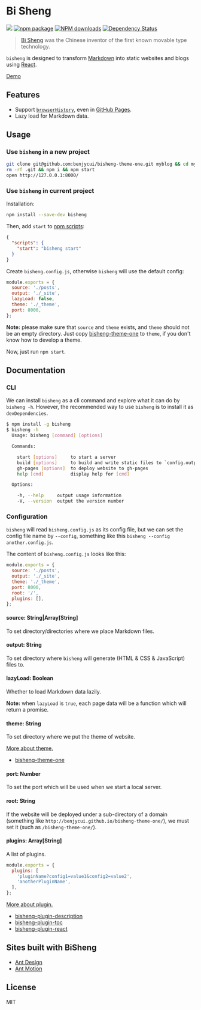 # Bi Sheng

[![](https://img.shields.io/travis/benjycui/bisheng.svg?style=flat-square)](https://travis-ci.org/benjycui/bisheng)
[![npm package](https://img.shields.io/npm/v/bisheng.svg?style=flat-square)](https://www.npmjs.org/package/bisheng)
[![NPM downloads](http://img.shields.io/npm/dm/bisheng.svg?style=flat-square)](https://npmjs.org/package/bisheng)
[![Dependency Status](https://david-dm.org/benjycui/bisheng.svg?style=flat-square)](https://david-dm.org/benjycui/bisheng)

> [Bi Sheng](https://en.wikipedia.org/wiki/Bi_Sheng) was the Chinese inventor of the first known movable type technology.

`bisheng` is designed to transform [Markdown](https://en.wikipedia.org/wiki/Markdown) into static websites and blogs using [React](https://facebook.github.io/react/).

[Demo](http://benjycui.github.io/bisheng-theme-one/)

## Features

* Support [`browserHistory`](https://github.com/reactjs/react-router/blob/master/docs/API.md#browserhistory), even in [GitHub Pages](https://pages.github.com/).
* Lazy load for Markdown data.

## Usage

### Use `bisheng` in a new project

```bash
git clone git@github.com:benjycui/bisheng-theme-one.git myblog && cd myblog
rm -rf .git && npm i && npm start
open http://127.0.0.1:8000/
```

### Use `bisheng` in current project

Installation:

```bash
npm install --save-dev bisheng
```

Then, add `start` to [npm scripts](https://docs.npmjs.com/misc/scripts):

```json
{
  "scripts": {
    "start": "bisheng start"
  }
}
```

Create `bisheng.config.js`, otherwise `bisheng` will use the default config:

```js
module.exports = {
  source: './posts',
  output: './_site',
  lazyLoad: false,
  theme: './_theme',
  port: 8000,
};
```

**Note:** please make sure that `source` and `theme` exists, and `theme` should not be an empty directory. Just copy [bisheng-theme-one](https://github.com/benjycui/bisheng-theme-one) to `theme`, if you don't know how to develop a theme.

Now, just run `npm start`.

## Documentation

### CLI

We can install `bisheng` as a cli command and explore what it can do by `bisheng -h`. However, the recommended way to use `bisheng` is to install it as `devDependencies`.

```bash
$ npm install -g bisheng
$ bisheng -h
  Usage: bisheng [command] [options]

  Commands:

    start [options]     to start a server
    build [options]     to build and write static files to `config.output`
    gh-pages [options]  to deploy website to gh-pages
    help [cmd]          display help for [cmd]

  Options:

    -h, --help     output usage information
    -V, --version  output the version number
```

### Configuration

`bisheng` will read `bisheng.config.js` as its config file, but we can set the config file name by `--config`, something like this `bisheng --config another.config.js`.

The content of `bisheng.config.js` looks like this:

```js
module.exports = {
  source: './posts',
  output: './_site',
  theme: './_theme',
  port: 8000,
  root: '/',
  plugins: [],
};
```

#### source: String|Array[String]

To set directory/directories where we place Markdown files.

#### output: String

To set directory where `bisheng` will generate (HTML & CSS & JavaScript) files to.

#### lazyLoad: Boolean

Whether to load Markdown data lazily.

**Note:** when `lazyLoad` is `true`, each page data will be a function which will return a promise.

#### theme: String

To set directory where we put the theme of website.

[More about theme.](https://github.com/benjycui/bisheng/tree/master/docs/theme.md)

* [bisheng-theme-one](https://github.com/benjycui/bisheng-theme-one)

#### port: Number

To set the port which will be used when we start a local server.

#### root: String

If the website will be deployed under a sub-directory of a domain (something like `http://benjycui.github.io/bisheng-theme-one/`), we must set it (such as `/bisheng-theme-one/`).

#### plugins: Array[String]

A list of plugins.

```js
module.exports = {
  plugins: [
    'pluginName?config1=value1&config2=value2',
    'anotherPluginName',
  ],
};
```

[More about plugin.](https://github.com/benjycui/bisheng/tree/master/docs/plugin.md)

* [bisheng-plugin-description](https://github.com/benjycui/bisheng-plugin-description)
* [bisheng-plugin-toc](https://github.com/benjycui/bisheng-plugin-toc)
* [bisheng-plugin-react](https://github.com/benjycui/bisheng-plugin-react)

## Sites built with BiSheng

* [Ant Design](http://ant.design)
* [Ant Motion](http://motion.ant.design)

## License

MIT
